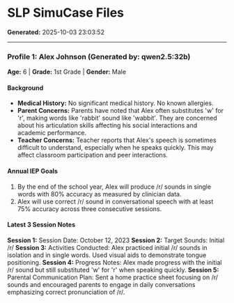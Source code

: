 # SLP SimuCase Files
**Generated:** 2025-10-03 23:03:52


---
### **Profile 1: Alex Johnson** (Generated by: qwen2.5:32b)
**Age:** 6 | **Grade:** 1st Grade | **Gender:** Male

#### Background
- **Medical History:** No significant medical history. No known allergies.
- **Parent Concerns:** Parents have noted that Alex often substitutes 'w' for 'r', making words like 'rabbit' sound like 'wabbit'. They are concerned about his articulation skills affecting his social interactions and academic performance.
- **Teacher Concerns:** Teacher reports that Alex's speech is sometimes difficult to understand, especially when he speaks quickly. This may affect classroom participation and peer interactions.

#### Annual IEP Goals
1. By the end of the school year, Alex will produce /r/ sounds in single words with 80% accuracy as measured by clinician data.
2. Alex will use correct /r/ sound in conversational speech with at least 75% accuracy across three consecutive sessions.

#### Latest 3 Session Notes
**Session 1:** Session Date: October 12, 2023
**Session 2:** Target Sounds: Initial /r/
**Session 3:** Activities Conducted: Alex practiced initial /r/ sounds in isolation and in single words. Used visual aids to demonstrate tongue positioning.
**Session 4:** Progress Notes: Alex made progress with the initial /r/ sound but still substituted 'w' for 'r' when speaking quickly.
**Session 5:** Parental Communication Plan: Sent a home practice sheet focusing on /r/ sounds and encouraged parents to engage in daily conversations emphasizing correct pronunciation of /r/.
